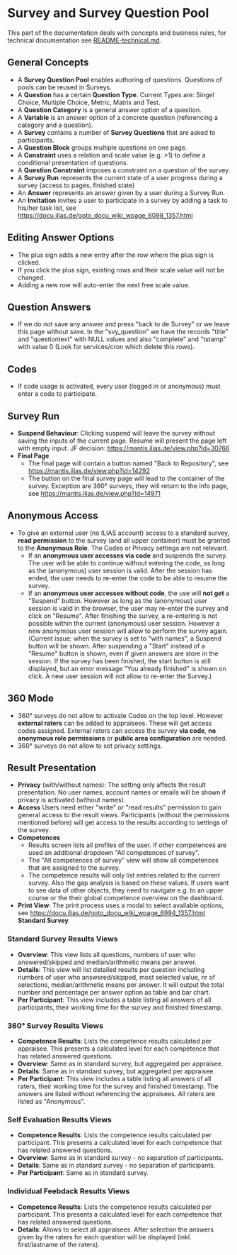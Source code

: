# Survey and Survey Question Pool

This part of the documentation deals with concepts and business rules, for technical documentation see [README-technical.md](./README-technical.md).


## General Concepts

* A **Survey Question Pool** enables authoring of questions. Questions of pools can be reused in Surveys.
* A **Question** has a certain **Question Type**. Current Types are: Singel Choice, Multiple Choice, Metric, Matrix and Test.
* A **Question Category** is a general answer option of a question.
* A **Variable** is an answer option of a concrete question (referencing a category and a question).
* A **Survey** contains a number of **Survey Questions** that are asked to participants.
* A **Question Block** groups multiple questions on one page. 
* A **Constraint** uses a relation and scale value (e.g. >1) to define a conditional presentation of questions.
* A **Question Constraint** imposes a constraint on a question of the survey.
* A **Survey Run** represents the current state of a user progress during a survey (access to pages, finished state)
* An **Answer** represents an answer given by a user during a Survey Run.
* An **Invitation** invites a user to participate in a survey by adding a task to his/her task list, see https://docu.ilias.de/goto_docu_wiki_wpage_6098_1357.html

## Editing Answer Options

- The plus sign adds a new entry after the row where the plus sign is clicked.
- If you click the plus sign, existing rows and their scale value will not be changed.
- Adding a new row will auto-enter the next free scale value.


## Question Answers

* If we do not save any answer and press "back to de Survey" or we leave this page without save. In the "svy_question" we have the records "title" and "questiontext" with NULL values and also "complete" and "tstamp" with value 0  (Look for services/cron which delete this rows).

## Codes

* If code usage is activated, every user (logged in or anonymous) must enter a code to participate.

## Survey Run

* **Suspend Behaviour**: Clicking suspend will leave the survey without saving the inputs of the current page. Resume will present the page left with empty input. JF decision: https://mantis.ilias.de/view.php?id=30766
* **Final Page**
  * The final page will contain a button named "Back to Repository", see https://mantis.ilias.de/view.php?id=14292
  * The button on the final survey page will lead to the container of the survey. Exception are 360° surveys, they will return to the info page, see https://mantis.ilias.de/view.php?id=14971
 
  
## Anonymous Access

* To give an external user (no ILIAS account) access to a standard survey, **read permission** to the survey (and all upper container) must be granted to the **Anonymous Role**. The Codes or Privacy settings are not relevant.
  * If an **anonymous user accesses via code** and suspends the survey. The user will be able to continue without entering the code, as long as the (anonymous) user session is valid. After the session has ended, the user needs to re-enter the code to be able to resume the survey.
  * If an **anonymous user accesses without code**, the use will **not get** a "Suspend" button. However as long as the (anonymous) user session is valid in the browser, the user may re-enter the survey and click on "Resume". After finishing the survey, a re-entering is not possible within the current (anonymous) user session. However a new anonymous user session will allow to perform the survey again.
    (Current issue: when the survey is set to "with names", a Suspend button will be shown. After suspending a "Start" instead of a "Resume" button is shown, even if given answers are store in the session. If the survey has been finished, the start button is still displayed, but an error message "You already finished" is shown on click. A new user session will not allow to re-enter the Survey.)

## 360 Mode

* 360° surveys do not allow to activate Codes on the top level. However **external raters** can be added to appraisees. These will get access codes assigned. External raters can access the survey **via code**, **no anonymous role permissions** or **public area configuration** are needed.
* 360° surveys do not allow to set privacy settings. 

## Result Presentation

* **Privacy** (with/without names): The setting only affects the result presentation. No user names, account names or emails will be shown if privacy is activated (without names).
* **Access** Users need either "write" or "read results" permission to gain general access to the result views. Participants (without the permissions mentioned before) will get access to the results according to settings of the survey.
* **Competences**
  * Results screen lists all profiles of the user. If other competences are used an additional dropdown "All competences of survey".
  * The "All competences of survey" view will show all competences that are assigned to the survey.
  * The competence results will only list entries related to the current survey. Also the gap analysis is based on these values. If users want to see data of other objects, they need to navigate e.g. to an upper course or the their global competence overview on the dashboard.
* **Print View**: The print process uses a modal to select available options, see https://docu.ilias.de/goto_docu_wiki_wpage_6994_1357.html
  **Standard Survey**

### Standard Survey Results Views

- **Overview**: This view lists all questions, numbers of user who answered/skipped and median/arithmetic means per answer.
- **Details**: This view will list detailed results per question including numbers of user who answered/skipped, most selected value, nr of selections, median/arithmetic means per answer. It will output the total number and percentage per answer option as table and bar chart.
- **Per Participant**: This view includes a table listing all answers of all participants, their working time for the survey and finished timestamp.

### 360° Survey Results Views

- **Competence Results**: Lists the competence results calculated per appraisee. This presents a calculated level for each competence that has related answered questions.
- **Overview**: Same as in standard survey, but aggregated per appraisee.
- **Details**: Same as in standard survey, but aggregated per appraisee.
- **Per Participant**: This view includes a table listing all answers of all raters, their working time for the survey and finished timestamp. The answers are listed without referencing the appraisees. All raters are listed as "Anonymous".

### Self Evaluation Results Views

- **Competence Results**: Lists the competence results calculated per participant. This presents a calculated level for each competence that has related answered questions.
- **Overview**: Same as in standard survey - no separation of participants.
- **Details**: Same as in standard survey - no separation of participants.
- **Per Participant**: Same as in standard survey.

### Individual Feebdack Results Views

- **Competence Results**: Lists the competence results calculated per participant. This presents a calculated level for each competence that has related answered questions.
- **Details**: Allows to select all appraisees. After selection the answers given by the raters for each question will be displayed (inkl. first/lastname of the raters).
